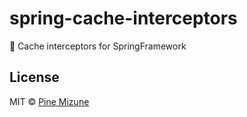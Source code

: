 # spring-cache-interceptors
:leaves: Cache interceptors for SpringFramework

## License

MIT &copy; [Pine Mizune](https://profile.pine.moe)
